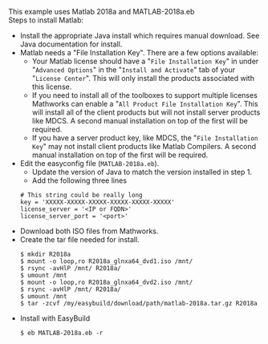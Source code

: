 This example uses Matlab 2018a and MATLAB-2018a.eb  
Steps to install Matlab:
* Install the appropriate Java install which requires manual download. See Java documentation for install.
* Matlab needs a "File Installation Key". There are a few options available:
   * Your Matlab license should have a "`File Installation Key`" in under "`Advanced Options`" in the "`Install and Activate`" tab of your "`License Center`".
     This will only install the products associated with this license.
   * If you need to install all of the toolboxes to support multiple licenses Mathworks can enable a "`All Product File Installation Key`".
     This will install all of the client products but will not install server products like MDCS.
     A second manual installation on top of the first will be required.
   * If you have a server product key, like MDCS, the "`File Installation Key`" may not install client products like Matlab Compilers.
     A second manual installation on top of the first will be required.
* Edit the easyconfig file (`MATLAB-2018a.eb`).
   * Update the version of Java to match the version installed in step 1.
   * Add the following three lines
   ```
   # This string could be really long
   key = 'XXXXX-XXXXX-XXXXX-XXXXX-XXXXX-XXXXX'
   license_server = '<IP or FQDN>'
   license_server_port = '<port>'
   ```
* Download both ISO files from Mathworks.
* Create the tar file needed for install.
   ```
   $ mkdir R2018a
   $ mount -o loop,ro R2018a_glnxa64_dvd1.iso /mnt/
   $ rsync -avHlP /mnt/ R2018a/
   $ umount /mnt
   $ mount -o loop,ro R2018a_glnxa64_dvd2.iso /mnt/
   $ rsync -avHlP /mnt/ R2018a/
   $ umount /mnt
   $ tar -zcvf /my/easybuild/download/path/matlab-2018a.tar.gz R2018a
   ```
* Install with EasyBuild
   ```
   $ eb MATLAB-2018a.eb -r
   ```
